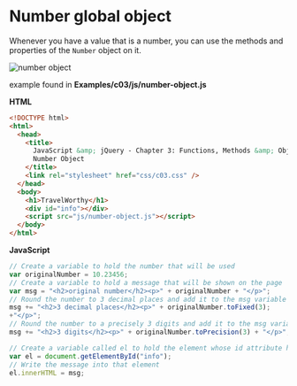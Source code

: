 # Number global object

Whenever you have a value that is a number, you can use the methods and properties of the
`Number` object on it.

![number object](./number_object.png)

example found in **Examples/c03/js/number-object.js**

**HTML**

```html
<!DOCTYPE html>
<html>
  <head>
    <title>
      JavaScript &amp; jQuery - Chapter 3: Functions, Methods &amp; Objects -
      Number Object
    </title>
    <link rel="stylesheet" href="css/c03.css" />
  </head>
  <body>
    <h1>TravelWorthy</h1>
    <div id="info"></div>
    <script src="js/number-object.js"></script>
  </body>
</html>
```

**JavaScript**

```js
// Create a variable to hold the number that will be used
var originalNumber = 10.23456;
// Create a variable to hold a message that will be shown on the page
var msg = "<h2>original number</h2><p>" + originalNumber + "</p>";
// Round the number to 3 decimal places and add it to the msg variable
msg += "<h2>3 decimal places</h2><p>" + originalNumber.toFixed(3);
+"</p>";
// Round the number to a precisely 3 digits and add it to the msg variable
msg += "<h2>3 digits</h2><p>" + originalNumber.toPrecision(3) + "</p>";

// Create a variable called el to hold the element whose id attribute has a value of info
var el = document.getElementById("info");
// Write the message into that element
el.innerHTML = msg;
```
